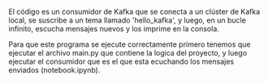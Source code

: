 El código es un consumidor de Kafka que se conecta a un clúster de Kafka local, se suscribe a un tema llamado 'hello_kafka', y luego, en un bucle infinito, escucha mensajes nuevos y los imprime en la consola.

Para que este programa se ejecute correctamente primero tenemos que ejecutar el archivo main.py que contiene la logica del proyecto, y luego ejecutar el consumidor que es el que esta ecuchando los mensajes enviados (notebook.ipynb).

